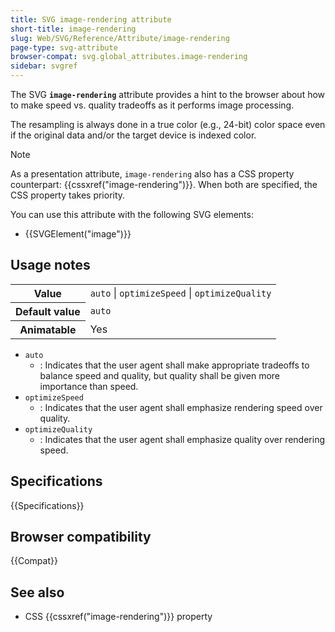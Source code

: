 ```yaml
---
title: SVG image-rendering attribute
short-title: image-rendering
slug: Web/SVG/Reference/Attribute/image-rendering
page-type: svg-attribute
browser-compat: svg.global_attributes.image-rendering
sidebar: svgref
---
```


The SVG **`image-rendering`** attribute provides a hint to the browser about how to make speed vs. quality tradeoffs as it performs image processing.

The resampling is always done in a true color (e.g., 24-bit) color space even if the original data and/or the target device is indexed color.

> [!NOTE]
> As a presentation attribute, `image-rendering` also has a CSS property counterpart: {{cssxref("image-rendering")}}. When both are specified, the CSS property takes priority.

You can use this attribute with the following SVG elements:

- {{SVGElement("image")}}

## Usage notes

<table class="properties">
  <tbody>
    <tr>
      <th scope="row">Value</th>
      <td>
        <code>auto</code> | <code>optimizeSpeed</code> |
        <code>optimizeQuality</code>
      </td>
    </tr>
    <tr>
      <th scope="row">Default value</th>
      <td><code>auto</code></td>
    </tr>
    <tr>
      <th scope="row">Animatable</th>
      <td>Yes</td>
    </tr>
  </tbody>
</table>

- `auto`
  - : Indicates that the user agent shall make appropriate tradeoffs to balance speed and quality, but quality shall be given more importance than speed.
- `optimizeSpeed`
  - : Indicates that the user agent shall emphasize rendering speed over quality.
- `optimizeQuality`
  - : Indicates that the user agent shall emphasize quality over rendering speed.

## Specifications

{{Specifications}}

## Browser compatibility

{{Compat}}

## See also

- CSS {{cssxref("image-rendering")}} property
